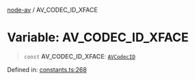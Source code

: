[node-av](../globals.md) / AV\_CODEC\_ID\_XFACE

# Variable: AV\_CODEC\_ID\_XFACE

> `const` **AV\_CODEC\_ID\_XFACE**: [`AVCodecID`](../type-aliases/AVCodecID.md)

Defined in: [constants.ts:268](https://github.com/seydx/av/blob/f8631fc881b394300b1479f511d55cf1c370a87f/src/constants/constants.ts#L268)
